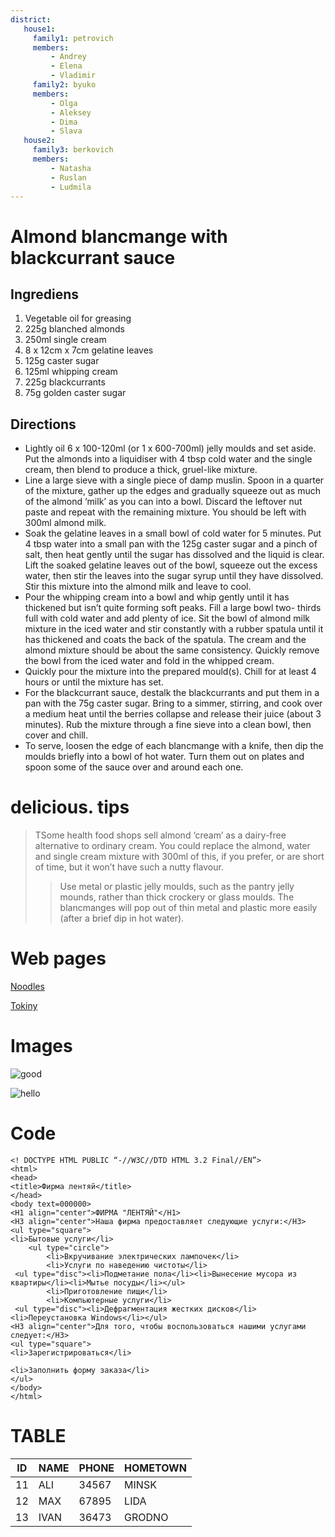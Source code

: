 ```yaml
---
district:
   house1:
     family1: petrovich
     members: 
         - Andrey
         - Elena
         - Vladimir
     family2: byuko
     members:
         - Olga
         - Aleksey
         - Dima
         - Slava
   house2:
     family3: berkovich
     members:
         - Natasha
         - Ruslan
         - Ludmila
---
```


# Almond blancmange with blackcurrant sauce

## Ingrediens

1. Vegetable oil for greasing
2. 225g blanched almonds
3. 250ml single cream
4. 8 x 12cm x 7cm gelatine leaves
5. 125g caster sugar
6. 125ml whipping cream
7. 225g blackcurrants
8. 75g golden caster sugar

## Directions

* Lightly oil 6 x 100-120ml (or 1 x 600-700ml) jelly moulds and set aside. Put the almonds into a liquidiser with 4 tbsp cold water and the single cream, then blend to produce a thick, gruel-like mixture.
* Line a large sieve with a single piece of damp muslin. Spoon in a quarter of the mixture, gather up the edges and gradually squeeze out as much of the almond ‘milk’ as you can into a bowl. Discard the leftover nut paste and repeat with the remaining mixture. You should be left with 300ml almond milk.
* Soak the gelatine leaves in a small bowl of cold water for 5 minutes. Put 4 tbsp water into a small pan with the 125g caster sugar and a pinch of salt, then heat gently until the sugar has dissolved and the liquid is clear. Lift the soaked gelatine leaves out of the bowl, squeeze out the excess water, then stir the leaves into the sugar syrup until they have dissolved. Stir this mixture into the almond milk and leave to cool.
* Pour the whipping cream into a bowl and whip gently until it has thickened but isn’t quite forming soft peaks. Fill a large bowl two- thirds full with cold water and add plenty of ice. Sit the bowl of almond milk mixture in the iced water and stir constantly with a rubber spatula until it has thickened and coats the back of the spatula. The cream and the almond mixture should be about the same consistency. Quickly remove the bowl from the iced water and fold in the whipped cream.
* Quickly pour the mixture into the prepared mould(s). Chill for at least 4 hours or until the mixture has set.
* For the blackcurrant sauce, destalk the blackcurrants and put them in a pan with the 75g caster sugar. Bring to a simmer, stirring, and cook over a medium heat until the berries collapse and release their juice (about 3 minutes). Rub the mixture through a fine sieve into a clean bowl, then cover and chill.
* To serve, loosen the edge of each blancmange with a knife, then dip the moulds briefly into a bowl of hot water. Turn them out on plates and spoon some of the sauce over and around each one.


# delicious. tips

> TSome health food shops sell almond ‘cream’ as a dairy-free alternative to ordinary cream. You could replace the almond, water and single cream mixture with 300ml of this, if you prefer, or are short of time, but it won’t have such a nutty flavour.
>> Use metal or plastic jelly moulds, such as the pantry jelly mounds, rather than thick crockery or glass moulds. The blancmanges will pop out of thin metal and plastic more easily (after a brief dip in hot water).


# Web pages

[Noodles](https://noodles.by/r/noodles)

[Tokiny](https://tokiny.by/?utm_source=google&utm_medium=cpc&utm_campaign=tokiny&utm_content=tokiny&utm_term=%2Btokiny&roistat_referrer=&roistat_pos=&roistat=google14_g_109824465093_469021139229_%2Btokiny&gclid=CjwKCAjw_L6LBhBbEiwA4c46ug0u49umh5wD7y4nnBcU0T2AaXew4o7m2hRIJzC_V-aXqyLuUhxEzhoCmYMQAvD_BwE)

# Images

![good](http://rasfokus.ru/images/photos/medium/ff5f8ca10c05a265cb74aa36a27e8413.jpg)

![hello](https://i.pinimg.com/originals/e4/f7/5a/e4f75a8e8682efc092039611e6333603.gif)

# Code

```
<! DOCTYPE HTML PUBLIC “-//W3C//DTD HTML 3.2 Final//EN”>
<html>
<head>
<title>Фирма лентяй</title>
</head>
<body text=000000>
<H1 align="center">ФИРМА "ЛЕНТЯЙ"</H1>
<H3 align="center">Наша фирма предоставляет следующие услуги:</H3>
<ul type="square">
<li>Бытовые услуги</li>
    <ul type="circle">
        <li>Вкручивание электрических лампочек</li>
        <li>Услуги по наведению чистоты</li>
 <ul type="disc"><li>Подметание пола</li><li>Вынесение мусора из квартиры</li><li>Мытье посуды</li></ul>
        <li>Приготовление пищи</li>
        <li>Компьютерные услуги</li>
 <ul type="disc"><li>Дефрагментация жестких дисков</li><li>Переустановка Windows</li></ul> 
<H3 align="center">Для того, чтобы воспользоваться нашими услугами следует:</H3>
<ul type="square">
<li>Зарегистрироваться</li>

<li>Заполнить форму заказа</li>
</ul>
</body>
</html>
```

# TABLE

| ID | NAME | PHONE | HOMETOWN |
|----|------|-------|----------|
| 11 | ALI  | 34567 |  MINSK   |
| 12 | MAX  | 67895 |  LIDA    |
| 13 | IVAN | 36473 |  GRODNO  |